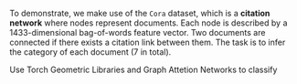 To demonstrate, we make use of the `Cora` dataset, which is a **citation network** where nodes represent documents.
Each node is described by a 1433-dimensional bag-of-words feature vector.
Two documents are connected if there exists a citation link between them.
The task is to infer the category of each document (7 in total).

Use Torch Geometric Libraries and Graph Attetion Networks to classify
